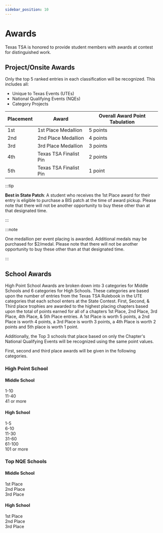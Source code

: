 ```yaml
---
sidebar_position: 10
---
```


# Awards

Texas TSA is honored to provide student members with awards at contest for distinguished work.

## Project/Onsite Awards

Only the top 5 ranked entries in each classification will be recognized. This includes all:

- Unique to Texas Events (UTEs)
- National Qualifying Events (NQEs)
- Category Projects

| Placement | Award                  | Overall Award Point Tabulation |
| --------- | ---------------------- | ------------------------------ |
| 1st       | 1st Place Medallion    | 5 points                       |
| 2nd       | 2nd Place Medallion    | 4 points                       |
| 3rd       | 3rd Place Medallion    | 3 points                       |
| 4th       | Texas TSA Finalist Pin | 2 points                       |
| 5th       | Texas TSA Finalist Pin | 1 point                        |

:::tip

**Best in State Patch**: A student who receives the 1st Place award for their entry is eligible to purchase a BIS patch at the time of award pickup. Please note that there will not be another opportunity to buy these other than at that designated time.

:::

:::note

One medallion per event placing is awarded. Additional medals may be purchased for $2/medal. Please note that there will not be another opportunity to buy these other than at that designated time.

:::

## School Awards

High Point School Awards are broken down into 3 categories for Middle Schools and 6 categories for High Schools. These categories are based upon the number of entries from the Texas TSA Rulebook in the UTE categories that each school enters at the State Contest. First, Second, & Third place trophies are awarded to the highest placing chapters based upon the total of points earned for all of a chapters 1st Place, 2nd Place, 3rd Place, 4th Place, & 5th Place entries. A 1st Place is worth 5 points, a 2nd Place is worth 4 points, a 3rd Place is worth 3 points, a 4th Place is worth 2 points and 5th place is worth 1 point.

Additionally, the Top 3 schools that place based on only the Chapter's National Qualifying Events will be recognized using the same point values.

First, second and third place awards will be given in the following categories.

### High Point School

#### Middle School

1-10  
11-40  
41 or more

#### High School

1-5  
6-10  
11-30  
31-60  
61-100  
101 or more

### Top NQE Schools

#### Middle School

1st Place  
2nd Place  
3rd Place

#### High School

1st Place  
2nd Place  
3rd Place

